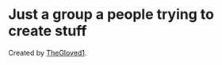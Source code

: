 # Just a group a people trying to create stuff

Created by [TheGloved1](https://github.com/TheGloved1).
